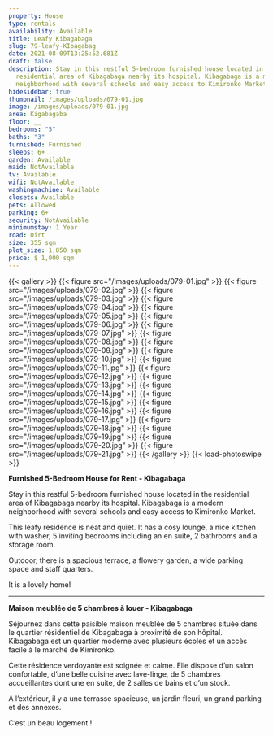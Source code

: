 ```yaml
---
property: House
type: rentals
availability: Available
title: Leafy Kibagabaga
slug: 79-leafy-KIbagabag
date: 2021-08-09T13:25:52.681Z
draft: false
description: Stay in this restful 5-bedroom furnished house located in the
  residential area of Kibagabaga nearby its hospital. Kibagabaga is a modern
  neighborhood with several schools and easy access to Kimironko Market.
hidesidebar: true
thumbnail: /images/uploads/079-01.jpg
image: /images/uploads/079-01.jpg
area: Kigabagaba
floor: __
bedrooms: "5"
baths: "3"
furnished: Furnished
sleeps: 6+
garden: Available
maid: NotAvailable
tv: Available
wifi: NotAvailable
washingmachine: Available
closets: Available
pets: Allowed
parking: 6+
security: NotAvailable
minimumstay: 1 Year
road: Dirt
size: 355 sqm
plot_size: 1,850 sqm
price: $ 1,000 sqm
---
```

{{< gallery >}}
{{< figure src="/images/uploads/079-01.jpg" >}}
{{< figure src="/images/uploads/079-02.jpg" >}}
{{< figure src="/images/uploads/079-03.jpg" >}}
{{< figure src="/images/uploads/079-04.jpg" >}}
{{< figure src="/images/uploads/079-05.jpg" >}}
{{< figure src="/images/uploads/079-06.jpg" >}}
{{< figure src="/images/uploads/079-07.jpg" >}}
{{< figure src="/images/uploads/079-08.jpg" >}}
{{< figure src="/images/uploads/079-09.jpg" >}}
{{< figure src="/images/uploads/079-10.jpg" >}}
{{< figure src="/images/uploads/079-11.jpg" >}}
{{< figure src="/images/uploads/079-12.jpg" >}}
{{< figure src="/images/uploads/079-13.jpg" >}}
{{< figure src="/images/uploads/079-14.jpg" >}}
{{< figure src="/images/uploads/079-15.jpg" >}}
{{< figure src="/images/uploads/079-16.jpg" >}}
{{< figure src="/images/uploads/079-17.jpg" >}}
{{< figure src="/images/uploads/079-18.jpg" >}}
{{< figure src="/images/uploads/079-19.jpg" >}}
{{< figure src="/images/uploads/079-20.jpg" >}}
{{< figure src="/images/uploads/079-21.jpg" >}}
{{< /gallery >}}
{{< load-photoswipe >}}

**Furnished 5-Bedroom House for Rent - Kibagabaga**

Stay in this restful 5-bedroom furnished house located in the residential area of Kibagabaga nearby its hospital. Kibagabaga is a modern neighborhood with several schools and easy access to Kimironko Market.

This leafy residence is neat and quiet. It has a cosy lounge, a nice kitchen with washer, 5 inviting bedrooms including an en suite, 2 bathrooms and a storage room.

Outdoor, there is a spacious terrace, a flowery garden, a wide parking space and staff quarters. 

It is a lovely home! 

- - -

**Maison meublée de 5 chambres à louer - Kibagabaga**

Séjournez dans cette paisible maison meublée de 5 chambres située dans le quartier résidentiel de Kibagabaga à proximité de son hôpital. Kibagabaga est un quartier moderne avec plusieurs écoles et un accès facile à le marché de Kimironko.

Cette résidence verdoyante est soignée et calme. Elle dispose d’un salon confortable, d’une belle cuisine avec lave-linge, de 5 chambres accueillantes dont une en suite, de 2 salles de bains et d’un stock.

A l’extérieur, il y a une terrasse spacieuse, un jardin fleuri, un grand parking et des annexes.

C’est un beau logement !